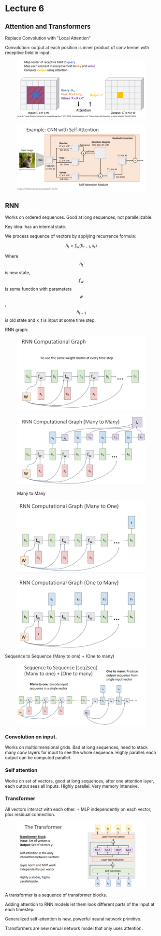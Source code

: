 # Lecture 6

## Attention and Transformers

Replace Convolution with "Local Attention"

Convolution: output at each position is inner product of conv kernel with receptive field in input.

<figure><img src="../../.gitbook/assets/image (21).png" alt=""><figcaption></figcaption></figure>



<figure><img src="../../.gitbook/assets/image (22).png" alt=""><figcaption></figcaption></figure>



## RNN

Works on ordered sequences. Good at long sequences, not parallelizable.

Key idea: has an internal state.

We process sequence of vectors by applying recurrence formula:

$$
h_t = f_w(h_{t-1},x_t)
$$

Where $$h_t$$ is new state, $$f_w$$ is some function with parameters $$w$$, $$h_{t-1}$$is old state and x\_t is input at some time step.

RNN graph:

<figure><img src="../../.gitbook/assets/image (23).png" alt=""><figcaption></figcaption></figure>

<figure><img src="../../.gitbook/assets/image (24).png" alt=""><figcaption><p>Many to Many</p></figcaption></figure>



<figure><img src="../../.gitbook/assets/image (25).png" alt=""><figcaption></figcaption></figure>



<figure><img src="../../.gitbook/assets/image (26).png" alt=""><figcaption></figcaption></figure>

Sequence to Sequence (Many to one) + (One to many)

<figure><img src="../../.gitbook/assets/image (27).png" alt=""><figcaption></figcaption></figure>

### Convolution on input.

Works on multidimensional grids. Bad at long sequences, need to stack many conv layers for input to see the whole sequence. Highly parallel: each output can be computed parallel.

### Self attention

Works on set of vectors, good at long sequences, after one attention layer, each output sees all inputs. Highly parallel. Very memory intensive.

### Transformer

All vectors interact with each other. + MLP independently on each vector, plus residual connection.

<figure><img src="../../.gitbook/assets/image (28).png" alt=""><figcaption></figcaption></figure>

A transformer is a sequence of transformer blocks.

Adding attention to RNN models let them look different parts of the input at each timestep.

Generalized self-attention is new, powerful neural network primitive.

Transformers are new nerual network model that only uses attention.

